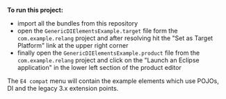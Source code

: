 **To run this project:**
- import all the bundles from this repository
- open the `GenericDIElementsExample.target` file form the `com.example.relang` project and after resolving hit the "Set as Target Platform" link at the upper right corner
- finally open the `GenericDIElementsExample.product` file from the `com.example.relang` project and click on the "Launch an Eclipse application" in the lower left section of the product editor

The `E4 compat` menu will contain the example elements which use POJOs, DI and the legacy 3.x extension points.
